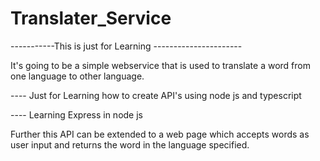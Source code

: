 # Translater_Service
-----------This is just for Learning ----------------------

It's going to be a simple webservice that is used to translate a word from one language to other language.

---- Just for Learning how to create API's using node js and typescript

---- Learning Express in node js


Further this API can be extended to a web page which accepts words as user input and returns the word in the language specified.